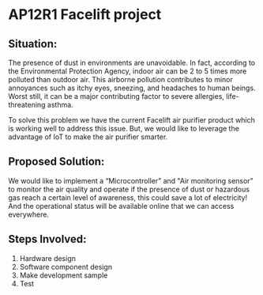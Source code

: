 
# AP12R1 Facelift project
## Situation:
  The presence of dust in environments are unavoidable. In fact, according to the Environmental Protection Agency, indoor air can be 2 to 5 times more polluted than outdoor air. This airborne pollution contributes to minor annoyances such as itchy eyes, sneezing, and headaches to human beings. Worst still, it can be a major contributing factor to severe allergies, life-threatening asthma.

  To solve this problem we have the current Facelift air purifier product which is working well to address this issue. But, we would like to leverage the advantage of IoT to make the air purifier smarter.
 
## Proposed Solution: 
  We would like to implement a “Microcontroller” and "Air monitoring sensor” to monitor the air quality and operate if the presence of dust or hazardous gas reach a certain level of awareness, this could save a lot of electricity! And the operational status will be available online that we can access everywhere.

## Steps Involved: 
1. Hardware design
2. Software component design
3. Make development sample
4. Test


